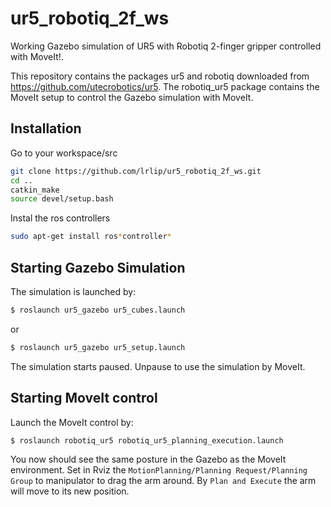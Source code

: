 # ur5_robotiq_2f_ws
Working Gazebo simulation of UR5 with Robotiq 2-finger gripper controlled with MoveIt!. 

This repository contains the packages ur5 and robotiq downloaded from https://github.com/utecrobotics/ur5.
The robotiq_ur5 package contains the MoveIt setup to control the Gazebo simulation with MoveIt.

## Installation
Go to your workspace/src
```bash
git clone https://github.com/lrlip/ur5_robotiq_2f_ws.git
cd ..
catkin_make
source devel/setup.bash
```
Instal the ros controllers
```bash
sudo apt-get install ros*controller*
```

## Starting Gazebo Simulation

The simulation is launched by:
```bash
$ roslaunch ur5_gazebo ur5_cubes.launch
```
or 
```bash
$ roslaunch ur5_gazebo ur5_setup.launch
```

The simulation starts paused. Unpause to use the simulation by MoveIt.

## Starting MoveIt control

Launch the MoveIt control by:
```bash
$ roslaunch robotiq_ur5 robotiq_ur5_planning_execution.launch
```
You now should see the same posture in the Gazebo as the MoveIt environment.
Set in Rviz the `MotionPlanning/Planning Request/Planning Group` to manipulator to drag the arm around. 
By `Plan and Execute` the arm will move to its new position.
